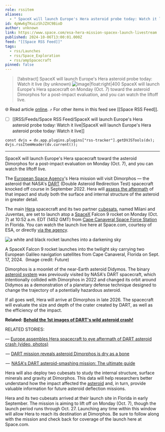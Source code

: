 ```yaml
---
role: rssitem
aliases:
  - " SpaceX will launch Europe's Hera asteroid probe today: Watch it live "
id: 4pWw6gTKuizShJZXC9BioD
author: unknown
link: https://www.space.com/esa-hera-mission-spacex-launch-livestream
published: 2024-10-06T13:00:01.000Z
feed: "[[Space RSS Feed]]"
tags:
  - rss/Launches
  - rss/Space_Exploration
  - rss/ampSpacecraft
pinned: false
---
```


> [!abstract]  SpaceX will launch Europe's Hera asteroid probe today: Watch it live  (by unknown)
> ![image|float:right|400](https://cdn.mos.cms.futurecdn.net/8FdKMmCstG8xM7hs7yAaLA.jpg) SpaceX will launch Europe's Hera spacecraft on Monday (Oct. 7) toward the asteroid Dimorphos for a post-impact evaluation, and you can watch the liftoff live.

🌐 Read article [online](https://www.space.com/esa-hera-mission-spacex-launch-livestream). ⤴ For other items in this feed see [[Space RSS Feed]].

- [ ] [[RSS/Feeds/Space RSS Feed/SpaceX will launch Europe's Hera asteroid probe today꞉ Watch it live|SpaceX will launch Europe's Hera asteroid probe today꞉ Watch it live]]

~~~dataviewjs
const dvjs = dv.app.plugins.plugins["rss-tracker"].getDVJSTools(dv);
dvjs.rssItemHeader(dv.current());
~~~

- - -

SpaceX will launch Europe's Hera spacecraft toward the asteroid Dimorphos for a post-impact evaluation on Monday (Oct. 7), and you can watch the liftoff live.

The [European Space Agency](https://www.space.com/22562-european-space-agency.html)'s Hera mission will visit Dimorphos — the asteroid that NASA's [DART](https://www.space.com/dart-asteroid-mission) (Double Asteroid Redirection Test) spacecraft knocked off course in September 2022. Hera will [assess the aftermath](https://www.space.com/nasa-dart-asteroid-crash-what-nasa-learned) of that impact and study both the surface and internal structure of the asteroid in greater detail. 

The main [Hera](https://www.space.com/esa-hera-mars-moon-side-trip) spacecraft and its two partner [cubesats](https://www.space.com/34324-cubesats.html), named Milani and Juventas, are set to launch atop a [SpaceX](https://www.space.com/18853-spacex.html) Falcon 9 rocket on Monday (Oct. 7) at 10:52 a.m. EDT (1452 GMT) from [Cape Canaveral Space Force Station](https://www.space.com/33926-cape-canaveral.html) in Florida. You can watch the launch live here at Space.com, courtesy of ESA, or directly [via the agency](https://www.youtube.com/watch?v=O13Sp00Ltlw).  

![a white and black rocket launches into a darkening sky](https://cdn.mos.cms.futurecdn.net/8FdKMmCstG8xM7hs7yAaLA.jpg)

A SpaceX Falcon 9 rocket launches into the twilight sky carrying two European Galileo navigation satellites from Cape Canaveral, Florida on Sept. 17, 2024.  (Image credit: Future)

Dimorphos is a moonlet of the near-Earth asteroid Didymos. The binary [asteroid system](https://www.space.com/didymos-asteroid-facts) was previously visited by NASA's DART spacecraft, which intentionally collided with Dimorphos in 2022 and changed its orbit around Didymos as a demonstration of a planetary defense technique designed to change the trajectory of a potentially hazardous asteroid.

If all goes well, Hera will arrive at Dimorphos in late 2026. The spacecraft will evaluate the size and depth of the crater created by DART, as well as the efficiency of the impact.

**Related:** [**Behold the 1st images of DART's wild asteroid crash!**](https://www.space.com/dart-asteroid-crash-first-photos-liciacube)

RELATED STORIES:

— [Europe assembles Hera spacecraft to eye aftermath of DART asteroid crash (video, photos)](https://www.space.com/esa-assembles-hera-spacecraft-dart-asteroid-crash)

 — [DART mission reveals asteroid Dimorphos is dry as a bone](https://www.space.com/dart-mission-asteroid-dimorphos-no-water)

 —  [NASA's DART asteroid-smashing mission: The ultimate guide](https://www.space.com/dart-asteroid-mission)

Hera will also deploy two cubesats to study the internal structure, surface minerals and gravity at Dimorphos. This data will help researchers better understand how the impact affected the [asteroid](https://www.space.com/51-asteroids-formation-discovery-and-exploration.html) and, in turn, provide valuable information for future asteroid deflection missions.

Hera and its two cubesats arrived at their launch site in Florida in early September. The mission is aiming to lift off on Monday (Oct. 7), though the launch period runs through Oct. 27. Launching any time within this window will allow Hera to reach its destination at Dimorphos. Be sure to follow along with the mission and check back for coverage of the launch here at Space.com.